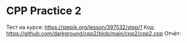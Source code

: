 # CPP Practice 2
Тест на курсе: https://stepik.org/lesson/397532/step/1
Код: https://github.com/darkground/cpp2/blob/main/cpp2/cpp2.cpp
Отчёт:
